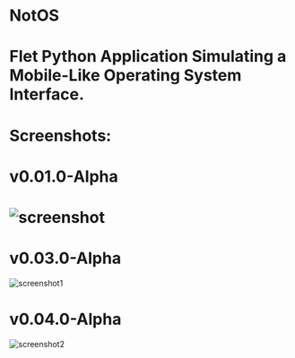 # NotOS

# Flet Python Application Simulating a Mobile-Like Operating System Interface.

# Screenshots:

# v0.01.0-Alpha
# ![screenshot](https://github.com/user-attachments/assets/859ca5a2-595b-4a5a-8513-1f1477e40512)
  
# v0.03.0-Alpha
![screenshot1](https://github.com/user-attachments/assets/bd4513c5-308f-4dc0-9cf0-684b8b4327b2)

# v0.04.0-Alpha
![screenshot2](https://github.com/user-attachments/assets/3d3126fb-843c-420e-8c6b-c3955cf28349)

